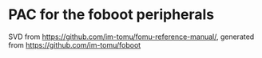 # PAC for the foboot peripherals

SVD from https://github.com/im-tomu/fomu-reference-manual/, generated from https://github.com/im-tomu/foboot


